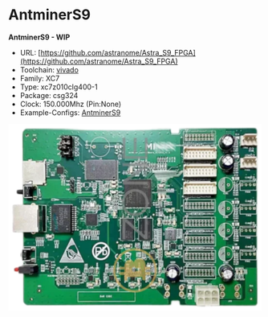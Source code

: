 # AntminerS9
**AntminerS9 - WIP**

* URL: [https://github.com/astranome/Astra_S9_FPGA](https://github.com/astranome/Astra_S9_FPGA)
* Toolchain: [vivado](../../generator/toolchains/vivado/README.md)
* Family: XC7
* Type: xc7z010clg400-1
* Package: csg324
* Clock: 150.000Mhz (Pin:None)
* Example-Configs: [AntminerS9](../../configs/AntminerS9)

![board.png](board.png)

